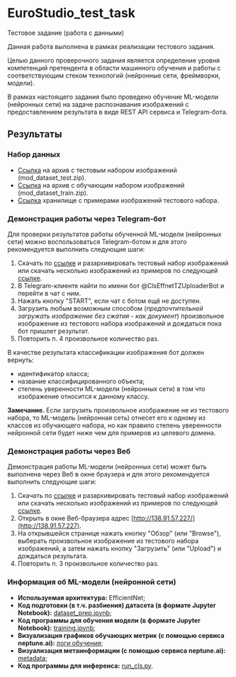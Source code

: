 # EuroStudio_test_task
Тестовое задание (работа с данными)

Данная работа выполнена в рамках реализации тестового задания. 

Целью данного проверочного задания является определение уровня компетенций претендента в области машинного обучения и работы с соответствующим стеком технологий (нейронные сети, фреймворки, модели).

В рамках настоящего задания было проведено обучение ML-модели (нейронных сети) на задаче распознавания изображений с предоставлением результата в виде REST API сервиса и Telegram-бота.

## Результаты
### Набор данных
* [Ссылка](https://disk.yandex.ru/d/JW8zDLTU6_w89A) на архив с тестовым набором изображений (mod_dataset_test.zip).
* [Ссылка](https://disk.yandex.ru/d/q5BVePjt_qQ_7A) на архив с обучающим набором изображений (mod_dataset_train.zip).
* [Ссылка](https://disk.yandex.ru/d/dB6b7tChtM3SRw) хранилище с примерами изображений тестового набора.

### Демонстрация работы через Telegram-бот
Для проверки результатов работы обученной ML-модели (нейронных сети) можно воспользоваться Telegram-ботом и для этого рекомендуется выполнить следующие шаги:
1. Скачать по [ссылке](https://disk.yandex.ru/d/JW8zDLTU6_w89A) и разархивировать тестовый набор изображений или скачать несколько изображений из примеров по следующей [ссылке](https://disk.yandex.ru/d/dB6b7tChtM3SRw).
2. В Telegram-клиенте найти по имени бот @ClsEffnetTZUploaderBot и перейти в чат с ним.
3. Нажать кнопку "START", если чат с ботом ещё не доступен.
4. Загрузить любым возможным способом (*предпочтительней загружать изображение без сжатия - как документ*) произвольное изображение из тестового набора изображений и дождаться пока бот пришлет результат. 
5. Повторить п. 4 произвольное количество раз.

В качестве результата классификации изображения бот должен вернуть:
* идентификатор класса;
* название классифицированного объекта;
* степень уверенности ML-модели (нейронных сети) в том что изображение относится к данному классу.

**Замечание.** Если загрузить произвольное изображение не из тестового набора, то ML-модель (нейронная сеть) отнесет его к одному из классов из обучающего набора, но как правило степень уверенности нейронной сети будет ниже чем для примеров из целевого домена. 

### Демонстрация работы через Веб
Демонстрация работы ML-модели (нейронных сети) может быть выполнена через Веб в окне браузера и для этого рекомендуется выполнить следующие шаги:
1. Скачать по [ссылке](https://disk.yandex.ru/d/JW8zDLTU6_w89A) и разархивировать тестовый набор изображений или скачать несколько изображений из примеров по следующей [ссылке](https://disk.yandex.ru/d/dB6b7tChtM3SRw).
2. Открыть в окне Веб-браузера адрес [http://138.91.57.227/](http://138.91.57.227).
3. На открывшейся странице нажать кнопку "Обзор" (или "Browse"), выберать произвольное изображение из тестового набора изображений, а затем нажать кнопку "Загрузить" (или "Upload") и дождаться результата. 
4. Повторить п. 3 произвольное количество раз.

### Информация об ML-модели (нейронной сети)
* **Используемая архитектура:** EfficientNet;
* **Код подготовки (в т.ч. разбиения)  датасета (в формате Jupyter Notebook):** [dataset_prep.ipynb](https://github.com/kbsoft/EuroStudio_test_task/blob/main/dataset_prep.ipynb);
* **Код программы для обучения модели (в формате Jupyter Notebook):** [training.ipynb](https://github.com/kbsoft/EuroStudio_test_task/blob/main/training.ipynb);
* **Визуализация графиков обучающих метрик (с помощью сервиса neptune.ai):** [логи обучения](https://app.neptune.ai/mrtahion/mod-cls-effnet/e/MOD-14/charts);
* **Визуализация метаинформации (с помощью сервиса neptune.ai):** [metadata](https://app.neptune.ai/mrtahion/mod-cls-effnet/e/MOD-14/all);
* **Код программы для инференса:** [run_cls.py](https://github.com/kbsoft/EuroStudio_test_task/blob/main/inference/cls_effnet/classifier/run_cls.py).
